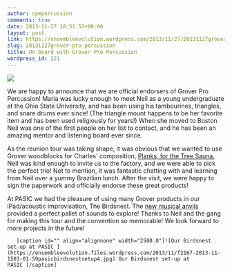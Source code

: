 ```yaml
---
author: cpmpercussion
comments: true
date: 2013-11-27 18:51:53+00:00
layout: post
link: https://ensembleevolution.wordpress.com/2013/11/27/20131127grover-pro-percussion/
slug: 20131127grover-pro-percussion
title: On board with Grover Pro Percussion
wordpress_id: 221
---
```


![](https://ensembleevolution.files.wordpress.com/2013/11/39659-grover.jpg)
  



We are happy to announce that we are official endorsers of Grover Pro Percussion! Maria was lucky enough to meet Neil as a young undergraduate at the Ohio State University, and has been using his tambourines, triangles, and snare drums ever since! (The triangle mount happens to be her favorite item and has been used religiously for years!) When she moved to Boston Neil was one of the first people on her list to contact, and he has been an amazing mentor and listening board ever since.

As the reunion tour was taking shape, it was obvious that we wanted to use Grover woodblocks for Charles' composition, [Planks, for the Tree Sauna.](http://www.youtube.com/watch?v=RKBu7aF8rDk) Neil was kind enough to invite us to the factory, and we were able to pick the perfect trio! Not to mention, it was fantastic chatting with and learning from Neil over a yummy Brazilian lunch. After the visit, we were happy to sign the paperwork and officially endorse these great products!

At PASIC we had the pleasure of using many Grover products in our iPad/acoustic improvisation, The Birdsnest. The [new musical anvils](http://groverpro.com/grover-professional-musical-anvils-now-available) provided a perfect pallet of sounds to explore! Thanks to Neil and the gang for making this tour and the convention so memorable! We look forward to more projects in the future!


  
       [caption id="" align="alignnone" width="2500.0"]![Our Birdsnest set-up at PASIC ](https://ensembleevolution.files.wordpress.com/2013/11/f2167-2013-11-1503-01-59pasicbirdsnestsetup4.jpg) Our Birdsnest set-up at PASIC [/caption]
